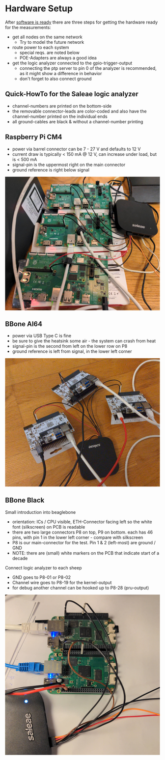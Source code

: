 # Hardware Setup

After [software is ready](Readme_A_prepare_software.md) there are three steps for getting the hardware ready for the measurements:

- get all nodes on the same network
  - Try to model the future network
- route power to each system
  - special reqs. are noted below
  - POE-Adapters are always a good idea
- get the logic analyzer connected to the gpio-trigger-output
  - connecting the ptp server to pin 0 of the analyzer is recommended, as it might show a difference in behavior
  - don't forget to also connect ground

## Quick-HowTo for the Saleae logic analyzer

- channel-numbers are printed on the bottom-side
- the removable connector-leads are color-coded and also have the channel-number printed on the individual ends
- all ground-cables are black & without a channel-number printing

## Raspberry Pi CM4

- power via barrel connector can be 7 - 27 V and defaults to 12 V
- current draw is typically < 150 mA @ 12 V, can increase under load, but is < 500 mA
- signal-pin is the uppermost right on the main connector
- ground reference is right below signal

![hw-setup-cm4](media/hw_setup_rpi.jpg)

## BBone AI64

- power via USB Type C is fine
- be sure to give the heatsink some air - the system can crash from heat
- signal-pin is the second from left on the lower row on P8
- ground reference is left from signal, in the lower left corner

![hw-setup-bbai64](media/hw_setup_bbai64.jpg)

## BBone Black

Small introduction into beaglebone

- orientation: ICs / CPU visible, ETH-Connector facing left so the white font (silkscreen) on PCB is readable
- there are two large connectors P8 on top, P9 on bottom. each has 46 pins, with pin 1 in the lower left corner - compare with silkscreen
- P8 is our main-connector for the test. Pin 1 & 2 (left-most) are ground / GND
- NOTE: there are (small) white markers on the PCB that indicate start of a decade

Connect logic analyzer to each sheep

- GND goes to P8-01 or P8-02
- Channel wire goes to P8-19 for the kernel-output
- for debug another channel can be hooked up to P8-28 (pru-output)

![hw-setup-bbb](media/hw_setup_bbb.jpg)
